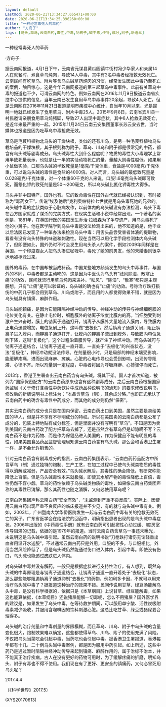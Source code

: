 ```yaml
---
layout: default
Lastmod: 2020-06-21T13:34:27.655471+00:00
date: 2020-06-21T13:34:25.396260+00:00
title: "一种经常毒死人的草药"
author: "方舟子"
tags: [乌头,草乌,云南白药,毒性,中毒,钠离子,碱中毒,传导,成分,附子,新语丝]
---
```


一种经常毒死人的草药

·方舟子·

据云南网报道，4月1日下午，云南省元谋县黄瓜园镇牛街村冯少华家人和亲属14人在就餐时，煮食草乌炖肉，导致14人中毒，其中有2名中毒者经抢救无效死亡。云南民间有吃草乌、附片等含乌头碱草药炖肉的习惯，经常发生因此中毒乃至死亡的案例，触目惊心。这是今年云南网报道的第三起草乌中毒事件。此前有关草乌中毒的报道也不少，可谓云南网的特色。例如云南网在2016年11月9日报道云南省疾控中心提供的信息，当年云南已发生食用草乌中毒事件20余起，导致4人死亡。但是云南网在2016年11月21日报道昆明市疾控中心统计，自当年10月以来，光是昆明一地就已经发生了食用草乌、附片中毒25人。2015年9月8日，云南省宾川县一村民邀请亲朋食用草乌炖猪脚，导致27人出现中毒症状，其中6人抢救无效死亡，是近年来最严重的一起。2015年11月24日云南云安集团董事长苏云安去世，当时媒体也报道是因为吃草乌中毒抢救无效。

草乌是毛茛科植物北乌头的干燥块根，类似的还有川乌，是另一种毛茛科植物乌头栽培品的干燥块根，其子根则称为附子。草乌、川乌和附子都是很常见的中药，都含有乌头碱等剧毒成分。乌头碱毒性大到什么程度呢？物质的毒性大小毒理学上常用半致死量表示，也就是让一半的实验动物死亡的量，量越大则毒性越低。如果用小鼠做实验，口服乌头碱的半致死量是1毫克/千克体重，食盐是4000毫克/千克体重，可以说乌头碱的毒性是食盐的4000倍。对人而言，乌头碱的最低致死量是0.028毫克/千克体重，对一个体重60千克的人来说，口服1.6毫克乌头碱即可致死，而氰化钾的致死剂量是50～200毫克，所以乌头碱比氰化钾毒性大得多。

乌头并非中国特产，国外也有。它的致命毒性在国外古代就已经被认识到，有时被称为“毒药女王”。传说“埃及艳后”克利奥帕特拉七世就是用乌头毒死她的兄弟的。乌头碱中毒的症状类似于心脏病发作，以前体内的乌头碱没有办法检测，乌头下毒在西方国家就成了谋杀的完美方式，在现实生活和小说中经常出现。一个著名的案例是，1881年，在英国行医的美国医生乔治·拉姆森为了争夺遗产，用乌头毒死了他的小舅子。他在医学院学到乌头中毒是没法检测出来的，他不知道的是，他毕业以后法医已发现了一种笨办法来检测乌头中毒：用舌头品尝受害者体液的提取物，看看有没有乌头特殊的味道和刺激性。现在当然可以用化学手段检测体内乌头碱了，但即便如此，国外仍时不时会发生用乌头杀人的案件，例如2009年同样是在英国，一个印度裔女人把乌头掺进咖喱中，毒死了她的前男友，他的未婚妻则很幸运地被抢救过来。

国外的毒药，在中国却被当成补药。中国某些地方频频发生的乌头中毒事件，与国外的不同，中毒者都是主动吃的，这是因为中医认为乌头有“祛风除湿、散寒止痛”的功效，民间就流行用草乌炖肉来进补。“祛风”、“除湿”、“散寒”都只是主观臆想，只有“止痛”是可以验证的，乌头碱的确也有“止痛”的功效。号称治疗跌打损伤的中药几乎都会用到草乌、川乌或附子，而且用的人都觉得效果不错，就是因为乌头碱具有镇痛、麻醉作用。

乌头碱能镇痛，是因为它能阻隔神经冲动的传导。神经冲动的传导与神经细胞膜的电位变化有关。在静止电位时，细胞膜外的钠离子浓度比膜内的高。当细胞受到刺激产生兴奋时，膜上的钠离子通道打开，钠离子从膜外大量地流入膜内，导致膜内正电荷迅速增加，电位急剧上升，这叫做“去极化”。然后钠离子通道关闭，阻止钠离子进入膜内，而钾离子通道打开，让膜内的钾离子流出到膜外，导致膜内电位急剧下降，这叫“复极化”。这个过程沿着膜传导，就产生了神经冲动。而乌头碱可与钠离子通道结合，让钠离子通道一直开着，一直处于“去极化”的兴奋状态，没法“复极化”，神经冲动就没法传导。在剂量很小时，只是局部的神经末端受影响，能缓解疼痛，进而出现麻痹、瘫痪。心脏的心电传导也会受到影响，出现传导阻滞、心律不齐。所以剂量到一定程度，中毒者将因为呼吸麻痹、心搏骤停而死亡。

2013年，香港卫生署查出云南白药含有乌头碱，将其下架。国人才首次知道，被列为“国家保密配方”的云南白药原来也含有这种剧毒成分。之后云南白药根据国家药监局《关于修订含毒性中药饮片中成药品种说明书的通知》的要求修改说明书，修改后的新版说明书上标注为：“本品含草乌（制），其余成分略。”也即正式承认了云南白药中的确含有毒性中药成分，而其他的成分则仍然“保密”。

其实云南白药的成分也只是在国内保密。云南白药出口到美国，虽然主要是卖给美国的华人，但是并不享有不标明成分的特权。所以在美国卖的云南白药都是公布了成分的，包装上特地贴有成分标签，但是里面并没有写明有“草乌”。不知是因为卖到美国的云南白药改了配方把草乌去掉了，还是虽然含有草乌但是却隐瞒不写？云南白药不是作为药物、而是作为保健品进入美国的，作为保健品不能有明显的毒性，如果美国食品药品监督管理局知道云南白药含有乌头碱，那么会和香港卫生署一样，是不会允许销售的。

针对云南白药含有剧毒成分的指责，云南白药集团表示，“云南白药药品配方中所含草乌（制）通过独特的炮制、生产工艺，在加工过程中已使乌头碱类物质的毒性得以消解或减弱，产品安全有效。”乌头碱水解后，其毒性的确会降低，有研究称能降低上百倍。但是乌头碱毒性本来就极强，即使其水解产物的毒性降低上百倍，毒性仍然不容小觑。草乌的药性依赖于乌头碱类物质的毒性，如果像云南白药集团声称的其毒性已消解，那么其药性也随之消解，又何必使用草乌呢？

云南白药集团声称云南白药“安全有效”，“未监测到严重不良反应”。实际上，因使用云南白药出现严重不良反应的临床报道并不少见，有的就与乌头碱中毒有关。例如，2003年，广州暨南大学华侨医院发生一起与云南白药中毒有关的抢救无效死亡的案子。广东省医学会在给法院的回函中，明确指出患者出现的是乌头碱中毒症状。2006年出版的《中药毒性手册》就有云南白药可引起窦性心动过缓、I度房室传导阻滞的记载，依据的是1979年的报道。当时云南白药含草乌一事还未曝光，未说明这是乌头碱中毒引起。虽然云南白药的说明书说“刀枪跌打诸伤无论轻重出血者用温开水送服”，不过通常云南白药只是外用，口服的不多。与口服相比，外用当然风险降低了，但是乌头碱仍然能通过伤口进入体内，引起中毒。即使没有伤口，乌头碱也能透过皮肤进入体内。

对乌头碱中毒并没有解药，一般只是根据症状进行支持性治疗。有人想到，既然乌头碱的中毒原理是与钠离子通道结合，让钠离子通道一直开着处于“去极化”状态，那么那些能够阻遏钠离子通道抑制“去极化”的药物，例如利多卡因，不就可以用来治疗乌头碱中毒了？据报道这种治疗的效果不错。民间传说用甘草、绿豆汤能解乌头中毒，是没有科学根据的，依据只是《本草纲目》上说甘草、绿豆能解毒，如果这也能算依据，《本草纲目》还说猪屎能解一切毒呢，怎么不用猪屎？国外医学界的建议是，如果发生了乌头中毒，在等待救护期间，可以服用单宁酸、活性炭吸附毒素减少吸收，并服用含咖啡因的饮料刺激心脏。这总比吃甘草、绿豆或猪屎要合理得多。

乌头碱的治疗剂量和中毒剂量的界限模糊，而且草乌、川乌、附子中乌头碱的含量变化很大，炮制效果难以确定，这些都使得草乌、川乌、附子的使用充满了风险。不仅把乌头当菜吃会引起中毒，当药吃也会引起中毒。据香港卫生署报道，香港每年都有十几、二十例乌头碱中毒案例，都是因为服用中药引起。如上所述，这些中药乃是通过暂时阻隔神经冲动传导来起到镇痛、麻醉作用的，属于治标不治本，并不能真正治疗疾病。古人在没有更好的药物可用时，为了缓解疼痛的折磨，明知乌头、附子有毒也不得不使用。我们现在有了更好、更安全的镇痛药，又何必冒死用乌头呢？

2017.4.4

（《科学世界》2017.5）

(XYS20170613)

